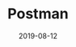---
date: 2019-08-12
url: ""
type: projects
current: true
consulting: true
full: "Postman"
area: "Data Visualization"
retro: false
blurb: Postman is an API collaboration platform that includes a comprehensive set of tools to support every stage of the API development life-cycle. We will be using Postman's new data visualization feature to create various visual representations of API responses.
logo: "./assets/postman-logo.png"
semester: "Fall"
year: "2019"
navcolor: "light"
title: "Postman"
---